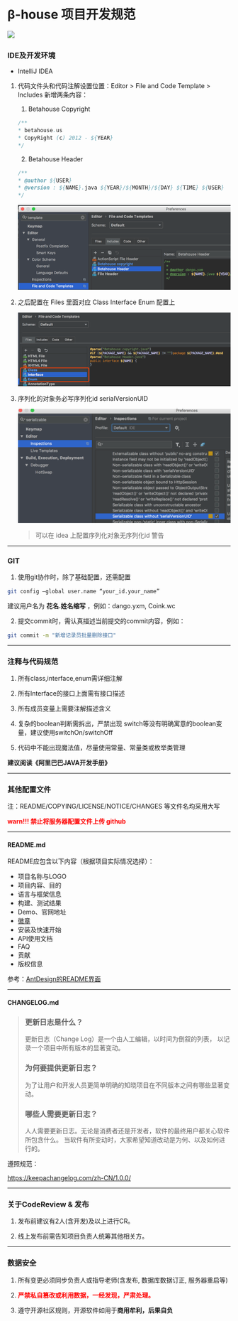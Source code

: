 # β-house 项目开发规范  
![](https://img.shields.io/badge/%CE%B2--house-rule-brightgreen.svg)
### IDE及开发环境

- IntelliJ IDEA

1. 代码文件头和代码注解设置位置：Editor > File and Code Template > Includes 新增两条内容：

    1. Betahouse Copyright
    ```java
    /**
    * betahouse.us
    * CopyRight (c) 2012 - ${YEAR}
    */
    ```

    2. Betahouse Header

    ```java
    /**
    * @author ${USER}
    * @version : ${NAME}.java ${YEAR}/${MONTH}/${DAY} ${TIME} ${USER}
    */
    ```
    ![](img/java_code_includes.png)

2. 之后配置在 Files 里面对应 Class Interface Enum 配置上  

    ![](img/java_code_header.png)  

3. 序列化的对象务必写序列化id serialVersionUID   

    ![](img/java_serializable.png)
    > 可以在 idea 上配置序列化对象无序列化id 警告  




---

### GIT

1. 使用git协作时，除了基础配置，还需配置

```bash
git config –global user.name “your_id.your_name”
```

建议用户名为 **花名.姓名缩写** ，例如：dango.yxm, Coink.wc

2. 提交commit时，需认真描述当前提交的commit内容，例如：

```bash
git commit -m "新增记录员批量删除接口"
```


---

### 注释与代码规范

1. 所有class,interface,enum需详细注解

2. 所有Interface的接口上面需有接口描述

3. 所有成员变量上需要注解描述含义

4. 复杂的boolean判断需拆出，严禁出现 switch等没有明确寓意的boolean变量，建议使用switchOn/switchOff

5. 代码中不能出现魔法值，尽量使用常量、常量类或枚举类管理

**建议阅读《阿里巴巴JAVA开发手册》**

---

### 其他配置文件

注：README/COPYING/LICENSE/NOTICE/CHANGES 等文件名均采用大写

<font color="#f00">**warn!!! 禁止将服务器配置文件上传 github**</font>

---

#### README.md

README应包含以下内容（根据项目实际情况选择）：

- 项目名称与LOGO
- 项目内容、目的
- 语言与框架信息
- 构建、测试结果
- Demo、官网地址
- [徽章](https://shields.io/#/)
- 安装及快速开始
- API使用文档
- FAQ
- 贡献
- 版权信息

参考：[AntDesign的README界面](https://github.com/ant-design/ant-design/blob/master/README.md)


---

#### CHANGELOG.md

> ### 更新日志是什么？
>
> 更新日志（Change Log）是一个由人工编辑，以时间为倒叙的列表， 以记录一个项目中所有版本的显著变动。
>
> ### 为何要提供更新日志？
>
> 为了让用户和开发人员更简单明确的知晓项目在不同版本之间有哪些显著变动。
>
> ### 哪些人需要更新日志？
>
> 人人需要更新日志。无论是消费者还是开发者，软件的最终用户都关心软件所包含什么。 当软件有所变动时，大家希望知道改动是为何、以及如何进行的。

遵照规范：

https://keepachangelog.com/zh-CN/1.0.0/

---

### 关于CodeReview & 发布

1. 发布前建议有2人(含开发)及以上进行CR。

2. 线上发布前需告知项目负责人统筹其他相关方。


---

### 数据安全

1. 所有变更必须同步负责人或指导老师(含发布, 数据库数据订正, 服务器重启等)

2. <font color="#f00">**严禁私自篡改或利用数据，一经发现，严肃处理。**</font>

3. 遵守开源社区规则，开源软件如用于**商用牟利，后果自负**